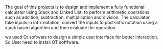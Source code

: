 The goal of this projects is to design and implement a fully functional calculator using Stack and Linked List, to perform arithmetic operations such as addition, subtraction, multiplication and division. The calculator take inputs in infix notation, convert the inputs to post-infix notation using a stack based algorithm and then evaluate the operation.

we used Qt software to design a simple user interface for better interaction. So User need to install QT softfware. 
